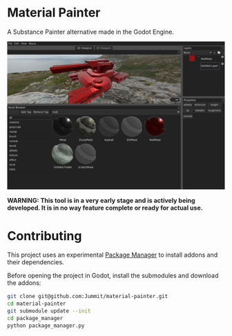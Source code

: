 # Material Painter

A Substance Painter alternative made in the Godot Engine.

![screenshot](screenshot.png)

**WARNING: This tool is in a very early stage and is actively being developed. It is in no way feature complete or ready for actual use.**

# Contributing

This project uses an experimental [Package Manager](https://github.com/Jummit/godot-package-manager) to install addons and their dependencies.

Before opening the project in Godot, install the submodules and download the addons:

```bash
git clone git@github.com:Jummit/material-painter.git
cd material-painter
git submodule update --init
cd package_manager
python package_manager.py
```
